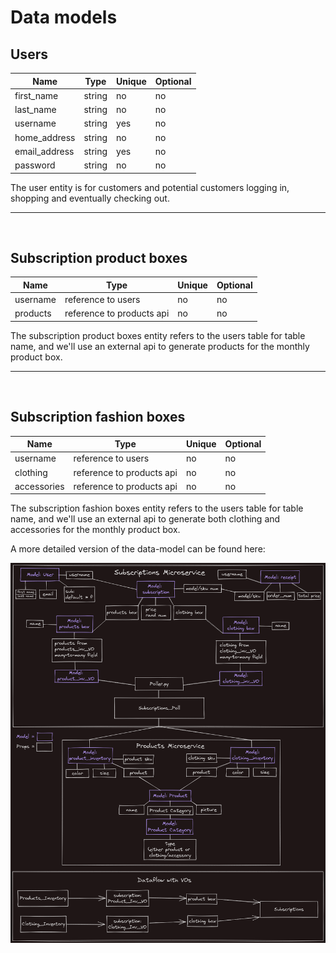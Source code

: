 # Data models

## Users
| Name | Type | Unique | Optional |
|-|-|-|-|
| first_name | string | no | no |
| last_name | string | no | no |
| username | string | yes | no |
| home_address | string | no | no |
| email_address | string | yes | no |
| password | string | no | no |

The user entity is for customers and potential customers logging in, shopping and eventually checking out.
___
` `
` `
` `

## Subscription product boxes

| Name | Type | Unique | Optional |
|-|-|-|-|
| username | reference to users | no | no |
| products | reference to products api | no | no |

The subscription product boxes entity refers to the users table for table name, and we'll use an external api to generate products for the monthly product box.
___
`  `
`  `
`  `

## Subscription fashion boxes

| Name | Type | Unique | Optional |
|-|-|-|-|
| username | reference to users | no | no |
| clothing | reference to products api | no | no |
| accessories | reference to products api | no | no |

The subscription fashion boxes entity refers to the users table for table name, and we'll use an external api to generate both clothing and accessories for the monthly product box.


A more detailed version of the data-model can be found here:

![Color-Coded Model Page](wireframes/color_coded_models_guide.png)